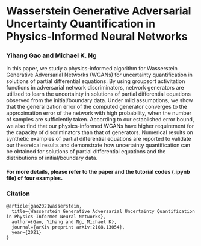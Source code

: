 # Wasserstein Generative Adversarial Uncertainty Quantification in Physics-Informed Neural Networks
### Yihang Gao and Michael K. Ng
In this paper, we study a physics-informed algorithm for Wasserstein Generative Adversarial Networks (WGANs) for uncertainty quantification in solutions of partial differential equations. By using groupsort activitation functions in adversarial network discriminators, network generators are utilized to learn the uncertainty in solutions of partial differential equations observed from the initial/boundary data. Under mild assumptions, we show that the generalization error of the computed generator converges to the approximation error of the network with high probability, when the number of samples are sufficiently taken. According to our established error bound, we also find that our physics-informed WGANs have higher requirement for the capacity of discriminators than that of generators. Numerical results on synthetic examples of partial differential equations are reported to validate our theoreical results and demonstrate how uncertainty quantification can be obtained for solutions of partial differential equations and the distributions of initial/boundary data. 


#### For more details, please refer to the paper and the tutorial codes (.ipynb file) of four examples.


### Citation
```
@article{gao2021wasserstein,
  title={Wasserstein Generative Adversarial Uncertainty Quantification in Physics-Informed Neural Networks},
  author={Gao, Yihang and Ng, Michael K},
  journal={arXiv preprint arXiv:2108.13054},
  year={2021}
}
```

